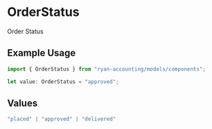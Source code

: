 # OrderStatus

Order Status

## Example Usage

```typescript
import { OrderStatus } from "ryan-accounting/models/components";

let value: OrderStatus = "approved";
```

## Values

```typescript
"placed" | "approved" | "delivered"
```